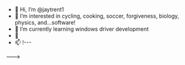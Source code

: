 - 👋 Hi, I’m @jaytrent1
- 👀 I’m interested in cycling, cooking, soccer, forgiveness, biology, physics, and...software!
- 🌱 I’m currently learning windows driver development
- 💞
- 📫
!---

--->
